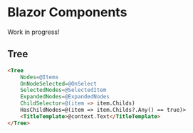 # Blazor Components

Work in progress!

## Tree

```html
<Tree 
    Nodes=@Items 
    OnNodeSelected=@OnSelect 
    SelectedNodes=@SelectedItem 
    ExpandedNodes=@ExpandedNodes 
    ChildSelector=@(item => item.Childs) 
    HasChildNodes=@(item => item.Childs?.Any() == true)>
    <TitleTemplate>@context.Text</TitleTemplate>
</Tree>
```